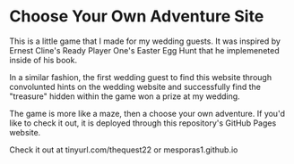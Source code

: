 # Choose Your Own Adventure Site
This is a little game that I made for my wedding guests.
It was inspired by Ernest Cline's Ready Player One's Easter Egg Hunt that he implemeneted inside of his book.

In a similar fashion, the first wedding guest to find this website through convolunted hints on the wedding website and successfully find the "treasure" hidden within the game won a prize at my wedding.

The game is more like a maze, then a choose your own adventure. If you'd like to check it out, it is deployed through this repository's GitHub Pages website.

Check it out at tinyurl.com/thequest22 or mesporas1.github.io 
